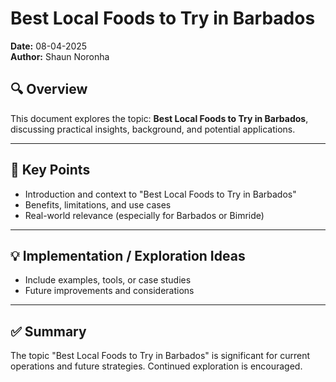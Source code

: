 # Best Local Foods to Try in Barbados

**Date:** 08-04-2025  
**Author:** Shaun Noronha

## 🔍 Overview

This document explores the topic: **Best Local Foods to Try in Barbados**, discussing practical insights, background, and potential applications.

---

## 📌 Key Points

- Introduction and context to "Best Local Foods to Try in Barbados"
- Benefits, limitations, and use cases
- Real-world relevance (especially for Barbados or Bimride)

---

## 💡 Implementation / Exploration Ideas

- Include examples, tools, or case studies
- Future improvements and considerations

---

## ✅ Summary

The topic "Best Local Foods to Try in Barbados" is significant for current operations and future strategies. Continued exploration is encouraged.

